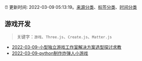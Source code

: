 :alarm_clock: 更新时间: 2022-03-09 05:13:19。[来源分类](../README.md)、[标签分类](../TAGS.md)、[时间分类](../TIMELINE.md)

## 游戏开发


> 关键字：`游戏`、`Three.js`、`Create.js`、`Matter.js`



- [2022-03-09-小型独立游戏工作室解决方案选型探讨求教](https://www.v2ex.com/t/839119) 
- [2022-03-09-python制作炸弹人小游戏](https://toutiao.io/k/xz30ujj) 